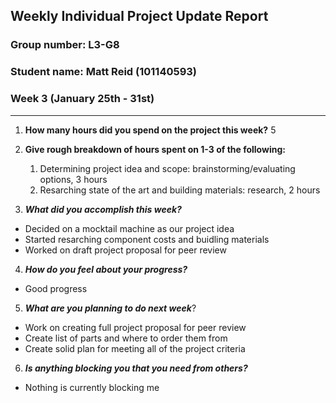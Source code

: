 ## Weekly Individual Project Update Report
### Group number: L3-G8
### Student name: Matt Reid (101140593)

### Week 3 (January 25th - 31st)
___
1. **How many hours did you spend on the project this week?** 5

2. **Give rough breakdown of hours spent on 1-3 of the following:**
   1. Determining project idea and scope: brainstorming/evaluating options, 3 hours
   2. Resarching state of the art and building materials: research, 2 hours
3. ***What did you accomplish this week?***
  - Decided on a mocktail machine as our project idea
  - Started resarching component costs and buidling materials
  - Worked on draft project proposal for peer review
4. ***How do you feel about your progress?***
  - Good progress
5. ***What are you planning to do next week***? 
  - Work on creating full project proposal for peer review
  - Create list of parts and where to order them from
  - Create solid plan for meeting all of the project criteria
6. ***Is anything blocking you that you need from others?*** 
  - Nothing is currently blocking me
